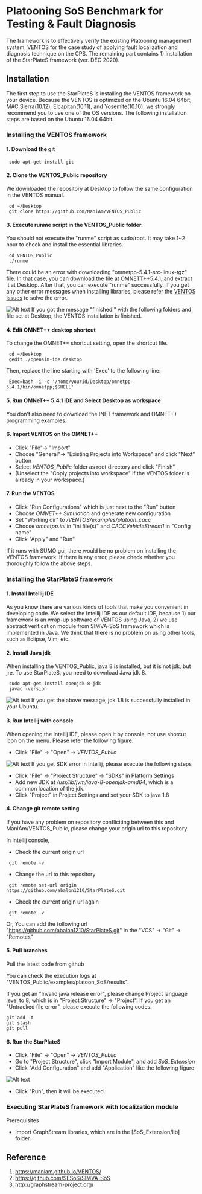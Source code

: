 # Platooning SoS Benchmark for Testing & Fault Diagnosis

The framework is to effectively verify the existing Platooning management system, VENTOS for the case study of applying fault localization and diagnosis technique on the CPS. The remaining part contains 1) Installation of the StarPlateS framework (ver. DEC 2020).

## Installation

The first step to use the StarPlateS is installing the VENTOS framework on your device. Because the VENTOS is optimized on the Ubuntu 16.04 64bit, MAC Sierra(10.12), Elcapitan(10.11), and Yosemite(10.10), we strongly recommend you to use one of the OS versions. 
The following installation steps are based on the Ubuntu 16.04 64bit.

### Installing the VENTOS framework

#### 1. Download the git
<pre><code> sudo apt-get install git </code></pre>

#### 2. Clone the VENTOS_Public repository

We downloaded the repository at Desktop to follow the same configuration in the VENTOS manual.
<pre><code> cd ~/Desktop
 git clone https://github.com/ManiAm/VENTOS_Public
</code></pre>

#### 3. Execute runme script in the VENTOS_Public folder.

You should not execute the "runme" script as sudo/root. 
It may take 1~2 hour to check and install the essential libraries. 
<pre><code> cd VENTOS_Public
 ./runme
</code></pre>
There could be an error with downloading "omnetpp-5.4.1-src-linux-tgz" file. In that case, you can download the file at [OMNETT++5.4.1](https://omnetpp.org/download/old.html), and extract it at Desktop. After that, you can execute "runme" successfully. 
If you get any other error messages when installing libraries, please refer the [VENTOS Issues](https://github.com/ManiAm/VENTOS_Public/issues) to solve the error. 

![Alt text](VENTOS_Public_Install_Finish.PNG)
If you got the message "finished!" with the following folders and file set at Desktop, the VENTOS installation is finished. 

#### 4. Edit OMNET++ desktop shortcut

To change the OMNET++ shortcut setting, open the shortcut file.
<pre><code> cd ~/Desktop 
 gedit ./opensim-ide.desktop
</code></pre>

Then, replace the line starting with 'Exec' to the following line:
<pre><code> Exec=bash -i -c '/home/yourid/Desktop/omnetpp-5.4.1/bin/omnetpp;$SHELL'
</code></pre>

#### 5. Run OMNeT++ 5.4.1 IDE and Select Desktop as workspace 

You don't also need to download the INET framework and OMNET++ programming examples. 

#### 6. Import VENTOS on the OMNET++
- Click "File"-> "Import" 
- Choose "General"-> "Existing Projects into Workspace" and click "Next" button
- Select *VENTOS_Public* folder as root directory and click "Finish"
 - (Unselect the "Coply projects into workspace" if the VENTOS folder is already in your workspace.)

#### 7. Run the VENTOS
- Click "Run Configurations" which is just next to the "Run" button
- Choose *OMNET++ Simulation* and generate new configuration
- Set "Working dir" to */VENTOS/examples/platoon_cacc*
- Choose *omnetpp.ini* in "ini file(s)" and *CACCVehicleStream1* in "Config name"
- Click "Apply" and "Run"

If it runs with SUMO gui, there would be no problem on installing the VENTOS framework. If there is any error, please check whether you thoroughly follow the above steps.

### Installing the StarPlateS framework

#### 1. Install Intellij IDE
As you know there are various kinds of tools that make you convenient in developing code. We select the Intellij IDE as our default IDE, because 1) our framework is an wrap-up software of VENTOS using Java, 2) we use abstract verification module from SIMVA-SoS framework which is implemented in Java. We think that there is no problem on using other tools, such as Eclipse, Vim, etc.

#### 2. Install Java jdk
When installing the VENTOS_Public, java 8 is installed, but it is not jdk, but jre. To use StarPlateS, you need to download Java jdk 8. 
<pre><code> sudo apt-get install openjdk-8-jdk 
 javac -version
</code></pre>

![Alt text](java_jdk_install.PNG)
If you get the above message, jdk 1.8 is successfully installed in your Ubuntu.

#### 3. Run Intellij with console
When opening the Intellij IDE, please open it by console, not use shotcut icon on the menu. Please refer the following figure.
- Click "File" -> "Open" -> *VENTOS_Public*

![Alt text](run_ide.PNG) If you get SDK error in Intellij, please execute the following steps 
- Click "File" -> "Project Structure" -> "SDKs" in Platform Settings
- Add new JDK at */usr/lib/jvm/java-8-openjdk-amd64*, which is a common location of the jdk.
- Click "Project" in Project Settings and set your SDK to java 1.8

#### 4. Change git remote setting
If you have any problem on repository confliciting between this and ManiAm/VENTOS_Public, please change your origin url to this repository. 

In Intellij console, 
- Check the current origin url
<pre><code> git remote -v </code></pre>

- Change the url to this repository
<pre><code> git remote set-url origin https://github.com/abalon1210/StarPlateS.git </code></pre>

- Check the current origin url again
<pre><code> git remote -v </code></pre>

Or, You can add the following url "https://github.com/abalon1210/StarPlateS.git" in the "VCS" -> "Git" -> "Remotes"

#### 5. Pull branches
Pull the latest code from github

You can check the execution logs at "VENTOS_Public/examples/platoon_SoS/results".

If you get an "Invalid java release error", please change Project language level to 8, which is in "Project Structure" -> "Project".
If you get an "Untracked file error", please execute the following codes.
<pre><code>git add -A 
git stash
git pull </code></pre>

#### 6. Run the StarPlateS 
- Click "File" -> "Open" -> *VENTOS_Public*
- Go to "Project Structure", click "Import Module", and add *SoS_Extension*
- Click "Add Configuration" and add "Application" like the following figure

![Alt text](Intellij_run_configuration.PNG)

- Click "Run", then it will be executed.


### Executing StarPlateS framework with localization module
Prerequisites
- Import GraphStream libraries, which are in the [SoS_Extension/lib] folder.

## Reference
1. https://maniam.github.io/VENTOS/
2. https://github.com/SESoS/SIMVA-SoS
3. http://graphstream-project.org/
